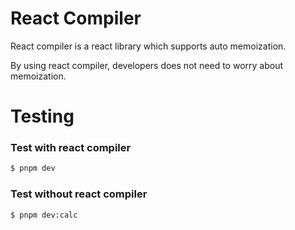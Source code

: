 # React Compiler

React compiler is a react library which supports auto memoization.

By using react compiler, developers does not need to worry about memoization.

# Testing

### Test with react compiler

```bash
$ pnpm dev
```

### Test without react compiler

```bash
$ pnpm dev:calc
```
